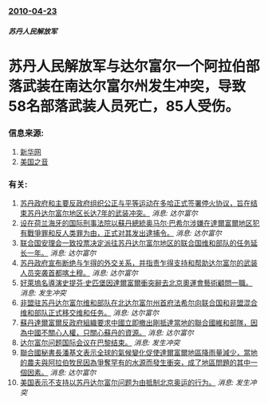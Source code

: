 ### [2010-04-23](/news/2010/04/23/index.md)

##### 苏丹人民解放军
#  苏丹人民解放军与达尔富尔一个阿拉伯部落武装在南达尔富尔州发生冲突，导致58名部落武装人员死亡，85人受伤。




### 信息来源:

1. [新华网](http://news.xinhuanet.com/world/2010-04/25/c_1255598.htm)
2. [美国之音](https://web.archive.org/web/20100429163151/http://www1.voanews.com/chinese/news/africa/-SUDAN-FIGHTING-20100425-92064244.html)

### 有关:

1. [ 苏丹政府和主要反政府组织公正与平等运动在多哈正式签署停火协议，旨在结束苏丹达尔富尔地区长达7年的武装冲突。](/zh/news/2010/02/23/苏丹政府和主要反政府组织公正与平等运动在多哈正式签署停火协议-旨在结束苏丹达尔富尔地区长达7年的武装冲突.md) _消息: 达尔富尔_
2. [设在荷兰海牙的国际刑事法院以蘇丹總統奥马尔·巴希尔涉嫌在達爾富爾地区犯有戰爭罪和反人类罪为由，正式对其发出逮捕令。](/zh/news/2009/03/4/设在荷兰海牙的国际刑事法院以蘇丹總統奥马尔-巴希尔涉嫌在達爾富爾地区犯有戰爭罪和反人类罪为由-正式对其发出逮捕令.md) _消息: 达尔富尔_
3. [联合国安理会一致投票决定派往苏丹达尔富尔地区的联合国维和部队的任务延长一年。](/zh/news/2008/07/31/联合国安理会一致投票决定派往苏丹达尔富尔地区的联合国维和部队的任务延长一年.md) _消息: 达尔富尔_
4. [苏丹政府宣布断绝与乍得的外交关系，并指责乍得支持和帮助达尔富尔的武装人员突袭首都喀土穆。](/zh/news/2008/05/11/苏丹政府宣布断绝与乍得的外交关系-并指责乍得支持和帮助达尔富尔的武装人员突袭首都喀土穆.md) _消息: 达尔富尔_
5. [好萊塢名導演史提芬·史匹堡因達爾富爾衝突辭去北京奧運會藝術顧問一職。](/zh/news/2008/02/13/好萊塢名導演史提芬-史匹堡因達爾富爾衝突辭去北京奧運會藝術顧問一職.md) _消息: 发生冲突_
6. [非盟驻苏丹达尔富尔维和部队在北达尔富尔州首府法希尔向联合国和非盟混合维和部队正式移交维和任务。](/zh/news/2007/12/31/非盟驻苏丹达尔富尔维和部队在北达尔富尔州首府法希尔向联合国和非盟混合维和部队正式移交维和任务.md) _消息: 达尔富尔_
7. [蘇丹達爾富爾反政府組織要求中國立即撤出剛抵達當地的聯合國維和部隊，因為中國不關心人權，只關心蘇丹的資源。](/zh/news/2007/11/25/蘇丹達爾富爾反政府組織要求中國立即撤出剛抵達當地的聯合國維和部隊-因為中國不關心人權-只關心蘇丹的資源.md) _消息: 达尔富尔_
8. [达尔富尔问题国际会议在巴黎结束。](/zh/news/2007/06/25/达尔富尔问题国际会议在巴黎结束.md) _消息: 发生冲突_
9. [聯合國秘書長潘基文表示全球的氣候變化促使達爾富爾地區降雨量減少，當地的農夫與阿拉伯牧民因為爭奪罕有的水源而發生衝突，成了地區問題的其中一個因素。](/zh/news/2007/06/17/聯合國秘書長潘基文表示全球的氣候變化促使達爾富爾地區降雨量減少-當地的農夫與阿拉伯牧民因為爭奪罕有的水源而發生衝突-成了.md) _消息: 达尔富尔_
10. [美国表示不支持以苏丹达尔富尔问题为由抵制北京奥运的行为。](/zh/news/2007/06/4/美国表示不支持以苏丹达尔富尔问题为由抵制北京奥运的行为.md) _消息: 发生冲突_

